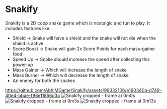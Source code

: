 # Snakify
 Snakify is a 2D coop snake game which is nostalgic and fun to play.
 It includes features like:
- Shield → Snake will have a shield and the snake will not die when the shield is active
- Score Boost → Snake will gain 2x Score Points for each mass-gainer food
- Speed Up → Snake should increase the speed after collecting this power-up
- Mass Gainer → Which will increase the length of snake
- Mass Burner → Which will decrease the length of snake
- An enemy for both the snakes



https://github.com/AbhiMGame/Snakify/assets/99332106/e190340a-d749-40e4-bbae-f96e11856d3a
![Snakify cropped - frame at 0m0s](https://github.com/AbhiMGame/Snakify/assets/99332106/484dff55-10f1-4032-8966-4155342a9035)
![Snakify cropped - frame at 0m3s](https://github.com/AbhiMGame/Snakify/assets/99332106/2855c3ea-9f32-4f8a-b6d2-24475f8ebb1d)
![Snakify cropped - frame at 0m13s](https://github.com/AbhiMGame/Snakify/assets/99332106/163ff74f-58b6-4225-bdb4-946b7b8ebd3f)
